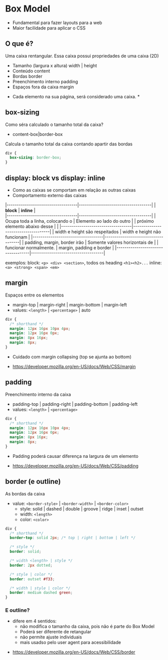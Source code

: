 # Box Model 

- Fundamental para fazer layouts para a web
- Maior facilidade para aplicar o CSS 

## O que é?

Uma caixa rentangular.
Essa caixa possui propriedades de uma caixa (2D)

- Tamanho (largura x altura)     width | height
- Conteúdo                       content
- Bordas                         border
- Preenchimento interno          padding
- Espaços fora da caixa          margin

* Cada elemento na sua página, será considerado uma caixa. *

## box-sizing

Como séra calculado o tamanho total da caixa?

- content-box|border-box

Calcula o tamanho total da caixa contando apartir das bordas

```css
div {
  box-sizing: border-box;
}
```

## display: block vs display: inline

- Como as caixas se comportam em relação as outras caixas
- Comportamento externo das caixas

|-----------------------------------|------------------------------------|
| **block**                         | **inline**                         |         
|-----------------------------------|------------------------------------|
|  Ocupa toda a linha, colocando o  | Elemento ao lado do outro          |
|  próximo elemento abaixo desse    |                                    |
|-----------------------------------|------------------------------------|
| width e height são respeitados    | width e height não funcionam       |
|-----------------------------------|------------------------------------|
| padding, margin, border irão      | Somente valores horizontais de     |
| funcionar normalmente.            | margin, padding e border           |
|-----------------------------------|------------------------------------|

exemplos:
block: `<p> <div> <section>`, todos os heading `<h1><h2>...`
inline: `<a> <strong> <span> <em>`

## margin

Espaços entre os elementos 

- margin-top | margin-right | margin-bottom | margin-left
- values: `<length>` | `<percentage>` | auto

```css
div {
  /* shorthand */
  margin: 12px 16px 10px 4px;
  margin: 12px 16px 0px;
  margin: 8px 16px;
  margin: 8px;
}
```

* Cuidado com margin collapsing (top se ajunta ao bottom)




* https://developer.mozilla.org/en-US/docs/Web/CSS/margin

## padding

Preenchimento interno da caixa 

- padding-top | padding-right | padding-bottom | padding-left
- values: `<length>` | `<percentage>` 

```css
div {
  /* shorthand */
  margin: 12px 16px 10px 4px;
  margin: 12px 16px 0px;
  margin: 8px 16px;
  margin: 8px;
}
```

* Padding poderá causar diferença na largura de um elemento 




* https://developer.mozilla.org/en-US/docs/Web/CSS/padding

## border (e outline)

As bordas da caixa

- value: `<border-style>` | `<border-width>` | `<border-color>`
  - style: solid | dashed | double | groove | ridge | inset | outset
  - width: `<length>`
  - color: `<color>`

```css
div {
  /* shorthand */
  border-top: solid 2px; /* top | right | bottom | left */

  /* style */
  border: solid;

  /* width <length> | style */
  border: 2px dotted;

  /* style | color */
  border: outset #f33;

  /* width | style | color */
  border: medium dashed green;
}
```

### E outline?

- difere em 4 sentidos:
  - não modifica o tamanho da caixa, pois não é parte do Box Model
  - Poderá ser diferente de retangular
  - não permite ajuste individuais
  - mais usadso pelo user agent para acessibilidade




* https://developer.mozilla.org/en-US/docs/Web/CSS/border